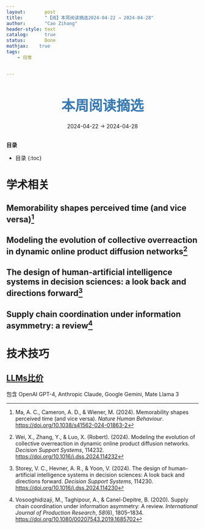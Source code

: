 ```yaml
---
layout:       post
title:        "【阅】本周阅读摘选2024-04-22 → 2024-04-28"
author:       "Cao Zihang"
header-style: text
catalog:      true
status:		  Done
mathjax: 	true
tags:
    - 日常


---
```


<center style="margin-bottom: 20px; margin-top: 50px"><font color="#3879B1" style="line-height: 1.4;font-weight: 700;font-size: 36px;box-sizing: border-box; ">本周阅读摘选</font></center>

<center style=" margin-bottom: 30px;">2024-04-22 → 2024-04-28</center>

<font style="font-weight: bold;">目录</font>

* 目录
{:toc}
# 学术相关

## Memorability shapes perceived time (and vice versa)[^1]



## Modeling the evolution of collective overreaction in dynamic online product diffusion networks[^2]



## The design of human-artificial intelligence systems in decision sciences: a look back and directions forward[^3]



## Supply chain coordination under information asymmetry: a review[^4]



# 技术技巧

## [LLMs比价](https://llmpricecheck.com/)

包含 OpenAI GPT-4, Anthropic Claude, Google Gemini, Mate Llama 3

[^1]: Ma, A. C., Cameron, A. D., & Wiener, M. (2024). Memorability shapes perceived time (and vice versa). *Nature Human Behaviour*. https://doi.org/10.1038/s41562-024-01863-2
[^2]: Wei, X., Zhang, Y., & Luo, X. (Robert). (2024). Modeling the evolution of collective overreaction in dynamic online product diffusion networks. *Decision Support Systems*, 114232. https://doi.org/10.1016/j.dss.2024.114232
[^3]: Storey, V. C., Hevner, A. R., & Yoon, V. (2024). The design of human-artificial intelligence systems in decision sciences: A look back and directions forward. *Decision Support Systems*, 114230. https://doi.org/10.1016/j.dss.2024.114230
[^4]: Vosooghidizaji, M., Taghipour, A., & Canel-Depitre, B. (2020). Supply chain coordination under information asymmetry: A review. *International Journal of Production Research*, *58*(6), 1805–1834. https://doi.org/10.1080/00207543.2019.1685702
